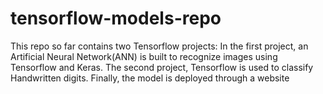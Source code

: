 # tensorflow-models-repo
This repo so far contains two Tensorflow projects: In the first project, an Artificial Neural Network(ANN) is built to recognize images using Tensorflow and Keras. The second project, Tensorflow is used to classify Handwritten digits. Finally, the model is deployed through a website 
